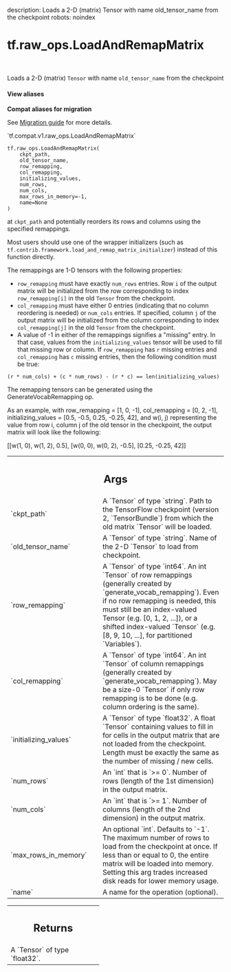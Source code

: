 description: Loads a 2-D (matrix) Tensor with name old_tensor_name from the checkpoint
robots: noindex

# tf.raw_ops.LoadAndRemapMatrix

<!-- Insert buttons and diff -->

<table class="tfo-notebook-buttons tfo-api nocontent" align="left">

</table>



Loads a 2-D (matrix) `Tensor` with name `old_tensor_name` from the checkpoint


<section class="expandable">
  <h4 class="showalways">View aliases</h4>
  <p>
<b>Compat aliases for migration</b>
<p>See
<a href="https://www.tensorflow.org/guide/migrate">Migration guide</a> for
more details.</p>
<p>`tf.compat.v1.raw_ops.LoadAndRemapMatrix`</p>
</p>
</section>

<pre class="devsite-click-to-copy prettyprint lang-py tfo-signature-link">
<code>tf.raw_ops.LoadAndRemapMatrix(
    ckpt_path,
    old_tensor_name,
    row_remapping,
    col_remapping,
    initializing_values,
    num_rows,
    num_cols,
    max_rows_in_memory=-1,
    name=None
)
</code></pre>



<!-- Placeholder for "Used in" -->


at `ckpt_path` and potentially reorders its rows and columns using the
specified remappings.

Most users should use one of the wrapper initializers (such as
`tf.contrib.framework.load_and_remap_matrix_initializer`) instead of this
function directly.

The remappings are 1-D tensors with the following properties:

* `row_remapping` must have exactly `num_rows` entries. Row `i` of the output
  matrix will be initialized from the row corresponding to index
  `row_remapping[i]` in the old `Tensor` from the checkpoint.
* `col_remapping` must have either 0 entries (indicating that no column
  reordering is needed) or `num_cols` entries. If specified, column `j` of the
  output matrix will be initialized from the column corresponding to index
  `col_remapping[j]` in the old `Tensor` from the checkpoint.
* A value of -1 in either of the remappings signifies a "missing" entry. In that
  case, values from the `initializing_values` tensor will be used to fill that
  missing row or column. If `row_remapping` has `r` missing entries and
  `col_remapping` has `c` missing entries, then the following condition must be
  true:

`(r * num_cols) + (c * num_rows) - (r * c) == len(initializing_values)`

The remapping tensors can be generated using the GenerateVocabRemapping op.

As an example, with row_remapping = [1, 0, -1], col_remapping = [0, 2, -1],
initializing_values = [0.5, -0.5, 0.25, -0.25, 42], and w(i, j) representing
the value from row i, column j of the old tensor in the checkpoint, the output
matrix will look like the following:

[[w(1, 0),  w(1, 2),  0.5],
 [w(0, 0),  w(0, 2), -0.5],
 [0.25,    -0.25,      42]]

<!-- Tabular view -->
 <table class="responsive fixed orange">
<colgroup><col width="214px"><col></colgroup>
<tr><th colspan="2"><h2 class="add-link">Args</h2></th></tr>

<tr>
<td>
`ckpt_path`<a id="ckpt_path"></a>
</td>
<td>
A `Tensor` of type `string`.
Path to the TensorFlow checkpoint (version 2, `TensorBundle`) from
which the old matrix `Tensor` will be loaded.
</td>
</tr><tr>
<td>
`old_tensor_name`<a id="old_tensor_name"></a>
</td>
<td>
A `Tensor` of type `string`.
Name of the 2-D `Tensor` to load from checkpoint.
</td>
</tr><tr>
<td>
`row_remapping`<a id="row_remapping"></a>
</td>
<td>
A `Tensor` of type `int64`.
An int `Tensor` of row remappings (generally created by
`generate_vocab_remapping`).  Even if no row remapping is needed, this must
still be an index-valued Tensor (e.g. [0, 1, 2, ...]), or a shifted
index-valued `Tensor` (e.g. [8, 9, 10, ...], for partitioned `Variables`).
</td>
</tr><tr>
<td>
`col_remapping`<a id="col_remapping"></a>
</td>
<td>
A `Tensor` of type `int64`.
An int `Tensor` of column remappings (generally created by
`generate_vocab_remapping`).  May be a size-0 `Tensor` if only row remapping
is to be done (e.g. column ordering is the same).
</td>
</tr><tr>
<td>
`initializing_values`<a id="initializing_values"></a>
</td>
<td>
A `Tensor` of type `float32`.
A float `Tensor` containing  values to fill in for cells
in the output matrix that are not loaded from the checkpoint. Length must be
exactly the same as the number of missing / new cells.
</td>
</tr><tr>
<td>
`num_rows`<a id="num_rows"></a>
</td>
<td>
An `int` that is `>= 0`.
Number of rows (length of the 1st dimension) in the output matrix.
</td>
</tr><tr>
<td>
`num_cols`<a id="num_cols"></a>
</td>
<td>
An `int` that is `>= 1`.
Number of columns (length of the 2nd dimension) in the output matrix.
</td>
</tr><tr>
<td>
`max_rows_in_memory`<a id="max_rows_in_memory"></a>
</td>
<td>
An optional `int`. Defaults to `-1`.
The maximum number of rows to load from the checkpoint at
once. If less than or equal to 0, the entire matrix will be loaded into
memory. Setting this arg trades increased disk reads for lower memory usage.
</td>
</tr><tr>
<td>
`name`<a id="name"></a>
</td>
<td>
A name for the operation (optional).
</td>
</tr>
</table>



<!-- Tabular view -->
 <table class="responsive fixed orange">
<colgroup><col width="214px"><col></colgroup>
<tr><th colspan="2"><h2 class="add-link">Returns</h2></th></tr>
<tr class="alt">
<td colspan="2">
A `Tensor` of type `float32`.
</td>
</tr>

</table>

